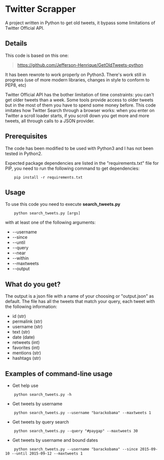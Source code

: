# Twitter Scrapper

A project written in Python to get old tweets, it bypass some limitations of Twitter Official API.

## Details

This code is based on this one:

>https://github.com/Jefferson-Henrique/GetOldTweets-python

It has been rewrote to work properly on Python3. There's work still in progress (use of more modern libraries, changes in style to conform to PEP8, etc)

Twitter Official API has the bother limitation of time constraints: you can't get older tweets than a week. Some tools provide access to older tweets but in the most of them you have to spend some money before.
This code imitates how Twitter Search through a browser works: when you enter on Twitter a scroll loader starts, if you scroll down you get more and more tweets, all through calls to a JSON provider.

## Prerequisites

The code has been modified to be used with Python3 and I has not been tested in Python2.

Expected package dependencies are listed in the "requirements.txt" file for PIP, you need to run the following command to get dependencies:

```
    pip install -r requirements.txt
```

## Usage

To use this code you need to execute **search_tweets.py**
```
    python search_tweets.py [args]
```

with at least one of the following arguments:

 - --username
 - --since
 - --until
 - --query
 - --near
 - --within
 - --maxtweets
 - --output

## What do you get?

The output is a json file with a name of your choosing or "output.json" as default. The file has all the tweets that match your query, each tweet with the following information:

  - id (str)
  - permalink (str)
  - username (str)
  - text (str)
  - date (date)
  - retweets (int)
  - favorites (int)
  - mentions (str)
  - hashtags (str)


## Examples of command-line usage
- Get help use
```
    python search_tweets.py -h
```
- Get tweets by username
```
    python search_tweets.py --username "barackobama" --maxtweets 1
```    
- Get tweets by query search
```
    python search_tweets.py --query "#paygap" --maxtweets 30
```    
- Get tweets by username and bound dates
```
    python search_tweets.py --username "barackobama" --since 2015-09-10 --until 2015-09-12 --maxtweets 1
```
